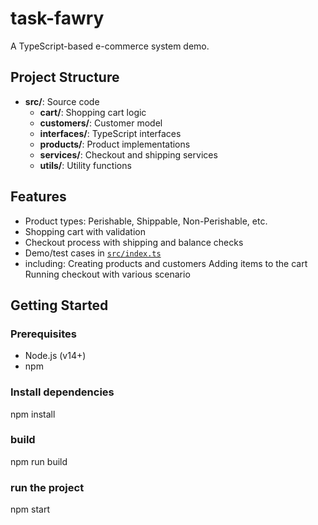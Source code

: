 # task-fawry

A TypeScript-based e-commerce system demo.

## Project Structure

- **src/**: Source code
  - **cart/**: Shopping cart logic
  - **customers/**: Customer model
  - **interfaces/**: TypeScript interfaces
  - **products/**: Product implementations
  - **services/**: Checkout and shipping services
  - **utils/**: Utility functions

## Features

- Product types: Perishable, Shippable, Non-Perishable, etc.
- Shopping cart with validation
- Checkout process with shipping and balance checks
- Demo/test cases in [`src/index.ts`](src/index.ts)
- including:
  Creating products and customers
  Adding items to the cart
  Running checkout with various scenario

## Getting Started

### Prerequisites

- Node.js (v14+)
- npm

### Install dependencies

npm install

### build

npm run build

### run the project

npm start

